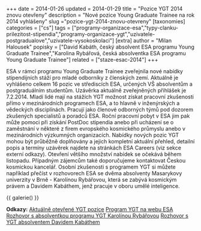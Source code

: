 +++
date = 2014-01-26
updated = 2014-01-29
title = "Pozice YGT 2014 znovu otevřeny"
description = "Nové pozice Young Graduate Trainee na rok 2014 vyhlášeny"
slug ="pozice-ygt-2014-znovu-otevreny"
[taxonomies]
categories = ["cs"]
tags = ["programy-organizace-esa","typy-clanku-prilezitost-stipendia","programy-organizace-ygt","uzivatele-postgradualove","uzivatele-vysokoskolaci"]
[extra]
author = "Milan Halousek"
popisky = ["David Kabáth, český absolvent ESA programu Young Graduate Trainee","Karolina Rybářová, česká absolventka ESA programu Young Graduate Trainee"]
related = ["staze-esac-2014"]
+++

ESA v rámci programu Young Graduate Trainee zveřejnila nové nabídky stipendijních stáží pro mladé odborníky z členských zemí. Aktuálně je vyhlášeno celkem 16 pozic ve střediscích ESA, určených VŠ absolventům a postgraduálním studentům. Uzávěrka aktuálně zveřejněných přihlášek je 7.2.2014. Mladí lidé mají na stážích YGT možnost získat pracovní zkušenosti přímo v mezinárodních programech ESA, a to hlavně v inženýrských a vědeckých disciplínách. Pracují jako členové odborných týmů pod dozorem zkušených specialistů a poradců ESA. Roční pracovní pobyt v ESA jim pak může pomoci při získání PostDoc stipendia anebo při ucházení se o zaměstnání v některé z firem evropského kosmického průmyslu anebo v mezinárodních výzkumných organizacích. Nabídky nových pozic YGT mohou být průběžně doplňovány a jejich kompletní aktuální přehled, detailní popis a termíny uzávěrek najdete na stránkách ESA Careers (viz sekce externí odkazy). Otevření většího množství nabídek se očekává během listopadu. Případným zájemcům také doporučujeme kontaktovat Českou kosmickou kancelář. Osobní zkušenosti s programem YGT si můžete například přečíst v rozhovorech ESA se dvěma absolventy Masarykovy univerzity v Brně - Karolínou Rybářovou, která se zabývá kosmickým právem a Davidem Kabáthem, jenž pracuje v oboru umělé inteligence.

{{ galerie() }}

**Odkazy:**
[Aktuálně otevřené YGT pozice]
[Program YGT na webu ESA]
[Rozhovor s absolventkou programu YGT Karolínou Rybářovou]
[Rozhovor s YGT absolventem Davidem Kabáthem]

[Aktuálně otevřené YGT pozice]: http://www.esa.int/hr/ygt.htm
[Program YGT na webu ESA]: http://www.esa.int/About_Us/Careers_at_ESA/Young_Graduate_Trainees
[Rozhovor s absolventkou programu YGT Karolínou Rybářovou]: http://www.esa.int/cze/ESA_in_your_country/Czech_Republic/Vesmirne_pravo_Zadna_sci-fi_vysvetluje_Karolina_Rybarova
[Rozhovor s YGT absolventem Davidem Kabáthem]: http://www.esa.int/cze/ESA_in_your_country/Czech_Republic/Cesky_absolvent_vyviji_umelou_inteligenci_pro_druzice_budoucnosti
